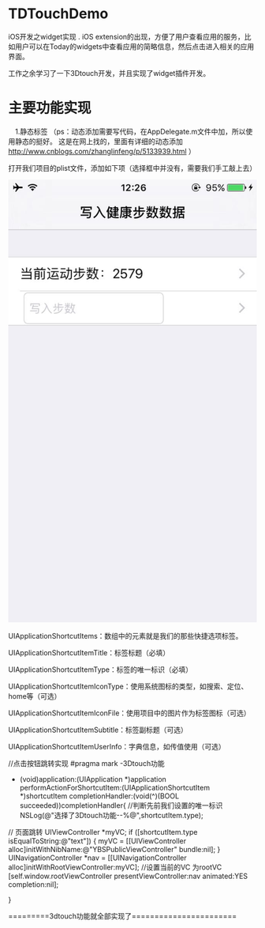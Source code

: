 # TDTouchDemo
iOS开发之widget实现 .  iOS extension的出现，方便了用户查看应用的服务，比如用户可以在Today的widgets中查看应用的简略信息，然后点击进入相关的应用界面。

工作之余学习了一下3Dtouch开发，并且实现了widget插件开发。

# 主要功能实现
　1.静态标签 （ps：动态添加需要写代码，在AppDelegate.m文件中加，所以使用静态的挺好。 
             这是在网上找的，里面有详细的动态添加 http://www.cnblogs.com/zhanglinfeng/p/5133939.html ）
 
 打开我们项目的plist文件，添加如下项（选择框中并没有，需要我们手工敲上去）
  
![image](https://github.com/niugaohang/HealthModify/blob/master/HealthSportsDemo/HealthSport01.jpeg)

UIApplicationShortcutItems：数组中的元素就是我们的那些快捷选项标签。

UIApplicationShortcutItemTitle：标签标题（必填）

UIApplicationShortcutItemType：标签的唯一标识（必填）

UIApplicationShortcutItemIconType：使用系统图标的类型，如搜索、定位、home等（可选）

UIApplicationShortcutItemIconFile：使用项目中的图片作为标签图标（可选）

UIApplicationShortcutItemSubtitle：标签副标题（可选）

UIApplicationShortcutItemUserInfo：字典信息，如传值使用（可选）

//点击按钮跳转实现
#pragma mark -3Dtouch功能
- (void)application:(UIApplication *)application performActionForShortcutItem:(UIApplicationShortcutItem *)shortcutItem completionHandler:(void(^)(BOOL succeeded))completionHandler{
    //判断先前我们设置的唯一标识
    NSLog(@"选择了3Dtouch功能--%@",shortcutItem.type);
    
//    页面跳转
    UIViewController *myVC;
    if ([shortcutItem.type isEqualToString:@"text"]) {
        myVC = [[UIViewController alloc]initWithNibName:@"YBSPublicViewController" bundle:nil];
    }
    UINavigationController *nav = [[UINavigationController alloc]initWithRootViewController:myVC];
    //设置当前的VC 为rootVC
    [self.window.rootViewController presentViewController:nav animated:YES completion:nil];
    
}

=========3dtouch功能就全部实现了=======================



